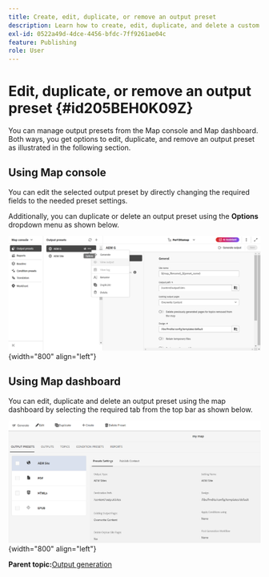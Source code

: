 ```yaml
---
title: Create, edit, duplicate, or remove an output preset
description: Learn how to create, edit, duplicate, and delete a custom output preset in AEM Guides.
exl-id: 0522a49d-4dce-4456-bfdc-7ff9261ae04c
feature: Publishing
role: User
---
```

# Edit, duplicate, or remove an output preset {#id205BEH0K09Z}

You can manage output presets from the Map console and Map dashboard. Both ways, you get options to edit, duplicate, and remove an output preset as illustrated in the following section. 

## Using Map console 

You can edit the selected output preset by directly changing the required fields to the needed preset settings. 

Additionally, you can duplicate or delete an output preset using the **Options** dropdown menu as shown below.


![](images/delete-preset-map-console.png){width="800" align="left"}


## Using Map dashboard

You can edit, duplicate and delete an output preset using the map dashboard by selecting the required tab from the top bar as shown below. 

![](images/create-new-preset-map-dashboard-new.png){width="800" align="left"}


 

<!--- [Create a new output preset](#create-a-new-output-preset)
- [Edit an output preset](#edit-an-output-preset)
- [Duplicate an output preset](#duplicate-an-output-preset)
- [Delete an output preset](#delete-an-output-preset) 

## Create a new output preset 

Perform the following steps to create a custom output preset from the **Map console**:

1. [Open a DITA map file in the Map console](./open-files-map-console.md).
1. In the **Output presets** tab, select the + icon to create an output preset. 
1. Select the output type and enter the required details in the **New output preset** dialog box. 

    ![](images/new-output-preset-map-console.png){width="300" align="left"}
   
   A new output preset is created. 
1. Configure the output preset, and then select **Save** to save the preset settings.

    ![](images/output-preset-options-map-console.png){width="300" align="left"}

Perform the following steps to create a custom output preset from the **Map dashboard**:

1.  In the Assets UI, navigate to and select the DITA map to open it in map dashboard.
1.  Ensure that the **Output Presets** tab is selected.
1.  Select **Create** in the toolbar.

    ![](images/create-new-preset-map-dashboard.png){width="300" align="left"}

    A new output preset creation form is displayed.

1.  Enter the required details for the type of preset you want to create.
1.  Select **Done** to save the preset settings.

Learn how to create and configure a specific [ouput preset type](./generate-output-understand-presets.md#output-preset-types-supported-in-experience-manager-guides) in Experience Manager Guides. 

## Edit an output preset 

Perform the following steps to edit an existing output preset from the **Map console**:

1. [Open a DITA map file in the Map console](./open-files-map-console.md).
1. In the **Output presets** tab, navigate to and select the output preset that you want to edit. 

    An editable output preset fields are displayed with values of the selected output preset.
1. Change the required details.
1. Select **Save** to save the preset settings.

Perform the following steps to edit an existing output preset from the **Map dashboard**:

1.  In the Assets UI, navigate to and select the DITA map to open it in map dashboard.
1.  Ensure that the **Output Presets** tab is selected.
1.  Select the output preset that you want to edit, and then select **Edit** in the toolbar.

    An editable output preset form is displayed with values of the selected output preset.

1.  Change the required details.
1.  Select **Done** to save the edited preset settings.


## Duplicate an output preset 

Perform the following steps to duplicate an existing output preset from the **Map console**:

1. [Open a DITA map file in the Map console](./open-files-map-console.md).
1. In the **Output presets** tab, navigate to and hover over the output preset that you want to duplicate. 
1. Select the **Duplicate** option from the **Options** dropdown menu.

    ![](images/delete-preset-map-console.png){width="300" align="left"}
1. In the Duplicate preset dialog box, provide a new name to the preset and select **Add**. 

    A duplicate preset with a new name is added to the Output Presets list.

Perform the following steps to duplicate an existing output preset from the **Map dashboard**:

1.  In the Assets UI, navigate to and select the DITA map to open it in map dashboard.
1.  Ensure that the **Output Presets** tab is selected.
1.  Select the output preset that you want to duplicate, and then select **Duplicate** in the toolbar.

    An editable output preset form is displayed with values of the selected output preset.

1.  Change the required details.
1.  Select **Done** to save the preset settings.


## Delete an output preset 

Perform the following steps to delete an existing output preset from the **Map console**:

1. [Open a DITA map file in the Map console](./open-files-map-console.md).
1. In the **Output presets** tab, navigate to and hover over the output preset that you want to delete. 
1. Select the **Delete** option from the **Options** dropdown menu.

    ![](images/delete-preset-map-console.png){width="300" align="left"}
1. Select **Delete** on the confirmation prompt.

    The preset is removed from the Output Presets list.
    
Perform the following steps to delete an existing output preset from the **Map dashboard**:

1.  In the Assets UI, navigate to and select the DITA map to open it in map dashboard.
1.  Ensure that the **Output Presets** tab is selected.
1.  Select the output preset that you want to delete, and then select **Delete Preset** in the toolbar.
1.  Select **Delete** on the confirmation prompt.

    The preset is removed from the Output Presets list.-->


**Parent topic:**[Output generation](generate-output.md)
